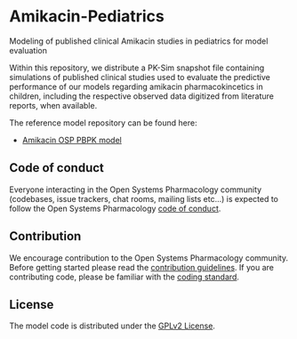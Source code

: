 # Amikacin-Pediatrics

Modeling of published clinical Amikacin studies in pediatrics for model evaluation

Within this repository, we distribute a PK-Sim snapshot file containing simulations of published clinical studies used to evaluate the predictive performance of our models regarding amikacin pharmacokincetics in children, including the respective observed data digitized from literature reports, when available.

The reference model repository can be found here:

- [Amikacin OSP PBPK model](https://github.com/Open-Systems-Pharmacology/Amikacin-Model)

## Code of conduct
Everyone interacting in the Open Systems Pharmacology community (codebases, issue trackers, chat rooms, mailing lists etc...) is expected to follow the Open Systems Pharmacology [code of conduct](https://github.com/Open-Systems-Pharmacology/Suite/blob/master/CODE_OF_CONDUCT.md#contributor-covenant-code-of-conduct).

## Contribution
We encourage contribution to the Open Systems Pharmacology community. Before getting started please read the [contribution guidelines](https://github.com/Open-Systems-Pharmacology/Suite/blob/master/CONTRIBUTING.md#ways-to-contribute). If you are contributing code, please be familiar with the [coding standard](https://github.com/Open-Systems-Pharmacology/Suite/blob/master/CODING_STANDARDS.md#visual-studio-settings).

## License
The model code is distributed under the [GPLv2 License](https://github.com/Open-Systems-Pharmacology/Suite/blob/develop/LICENSE).
